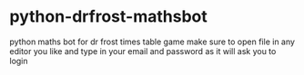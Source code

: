 # python-drfrost-mathsbot
python maths bot for dr frost times table game
make sure to open file in any editor you like and type in your email and password as it will ask you to login 
